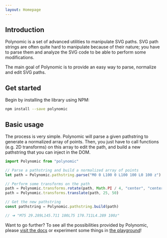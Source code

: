 ```yaml
---
layout: Homepage
---
```


## Introduction

Polynomic is a set of advanced utilities to manipulate SVG paths. SVG path strings are often quite hard to manipulate because of their nature; you have to parse them and analyze the SVG code to be able to perform some modifications.

The main goal of Polynomic is to provide an easy way to parse, normalize and edit SVG paths.

## Get started

Begin by installing the library using NPM:

```sh
npm install --save polynomic
```

## Basic usage

The process is very simple. Polynomic will parse a given pathstring to generate a normalized array of points. Then, you just have to call functions (e.g. 2D transforms) on this array to edit the path, and build a new pathstring that you can inject in the DOM.

```js
import Polynomic from "polynomic"

// Parse a pathstring and build a normalized array of points
let path = Polynomic.pathstring.parse("M0 0 L100 0 L100 100 L0 100 z")

// Perform some transforms on the path
path = Polynomic.transforms.rotate(path, Math.PI / 4, "center", "center")
path = Polynomic.transforms.translate(path, 25, 50)

// Get the new pathstring
const pathstring = Polynomic.pathstring.build(path)

// ➜ "M75 29.289L145.711 100L75 170.711L4.289 100z"
```

Want to go further? To see all the possibilities provided by Polynomic, please [visit the docs](/docs/) or experiment some things in [the playground](/playground/)!

